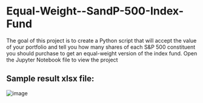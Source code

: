 # Equal-Weight--SandP-500-Index-Fund
The goal of this project is to create a Python script that will accept the value of your portfolio and tell you how many shares of each S&P 500 constituent you should purchase to get an equal-weight version of the index fund.
Open the Jupyter Notebook file to view the project
## Sample result xlsx file:
![image](https://user-images.githubusercontent.com/63557848/152454937-891f8157-365a-4350-b1de-4367c12535a5.png)
